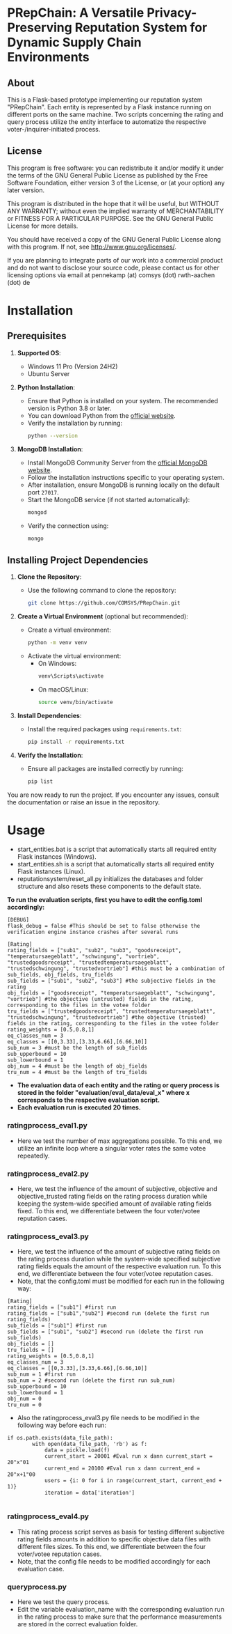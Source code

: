 # PRepChain: A Versatile Privacy-Preserving Reputation System for Dynamic Supply Chain Environments

## About
This is a Flask-based prototype implementing our reputation system "PRepChain". Each entity is represented by a Flask instance running on different ports on the same machine. Two scripts concerning the rating and query process utilize the entity interface to automatize the respective voter-/inquirer-initiated process.

## License

This program is free software: you can redistribute it and/or modify it under the terms of the GNU General Public License as published by the Free Software Foundation, either version 3 of the License, or (at your option) any later version.

This program is distributed in the hope that it will be useful, but WITHOUT ANY WARRANTY; without even the implied warranty of MERCHANTABILITY or FITNESS FOR A PARTICULAR PURPOSE. See the GNU General Public License for more details.

You should have received a copy of the GNU General Public License along with this program. If not, see <http://www.gnu.org/licenses/>.

If you are planning to integrate parts of our work into a commercial product and do not want to disclose your source code, please contact us for other licensing options via email at pennekamp (at) comsys (dot) rwth-aachen (dot) de

# Installation

## Prerequisites

1. **Supported OS**:
   - Windows 11 Pro (Version 24H2)
   - Ubuntu Server

2. **Python Installation**:
   - Ensure that Python is installed on your system. The recommended version is Python 3.8 or later.
   - You can download Python from the [official website](https://www.python.org/).
   - Verify the installation by running:
     ```bash
     python --version
     ```

3. **MongoDB Installation**:
   - Install MongoDB Community Server from the [official MongoDB website](https://www.mongodb.com/try/download/community).
   - Follow the installation instructions specific to your operating system.
   - After installation, ensure MongoDB is running locally on the default port `27017`.
   - Start the MongoDB service (if not started automatically):
     ```bash
     mongod
     ```
   - Verify the connection using:
     ```bash
     mongo
     ```

## Installing Project Dependencies

1. **Clone the Repository**:
   - Use the following command to clone the repository:
     ```bash
     git clone https://github.com/COMSYS/PRepChain.git
     ```

2. **Create a Virtual Environment** (optional but recommended):
   - Create a virtual environment:
     ```bash
     python -m venv venv
     ```
   - Activate the virtual environment:
     - On Windows:
       ```bash
       venv\Scripts\activate
       ```
     - On macOS/Linux:
       ```bash
       source venv/bin/activate
       ```

3. **Install Dependencies**:
   - Install the required packages using `requirements.txt`:
     ```bash
     pip install -r requirements.txt
     ```

4. **Verify the Installation**:
   - Ensure all packages are installed correctly by running:
     ```bash
     pip list
     ```

You are now ready to run the project. If you encounter any issues, consult the documentation or raise an issue in the repository.

# Usage
- start_entities.bat is a script that automatically starts all required entity Flask instances (Windows).
- start_entities.sh is a script that automatically starts all required entity Flask instances (Linux).
- reputationsystem/reset_all.py initializes the databases and folder structure and also resets these components to the default state. 

**To run the evaluation scripts, first you have to edit the config.toml accordingly:**

```
[DEBUG]
flask_debug = false #This should be set to false otherwise the verification engine instance crashes after several runs

[Rating]
rating_fields = ["sub1", "sub2", "sub3", "goodsreceipt", "temperatursaegeblatt", "schwingung", "vortrieb", "trustedgoodsreceipt", "trustedtemperatursaegeblatt", "trustedschwingung", "trustedvortrieb"] #this must be a combination of sub_fields, obj_fields, tru_fields
sub_fields = ["sub1", "sub2", "sub3"] #the subjective fields in the rating
obj_fields = ["goodsreceipt", "temperatursaegeblatt", "schwingung", "vortrieb"] #the objective (untrusted) fields in the rating, corresponding to the files in the votee folder
tru_fields = ["trustedgoodsreceipt", "trustedtemperatursaegeblatt", "trustedschwingung", "trustedvortrieb"] #the objective (trusted) fields in the rating, corresponding to the files in the votee folder
rating_weights = [0.5,0.8,1]
eq_classes_num = 3
eq_classes = [[0,3.33],[3.33,6.66],[6.66,10]]
sub_num = 3 #must be the length of sub_fields
sub_upperbound = 10
sub_lowerbound = 1
obj_num = 4 #must be the length of obj_fields
tru_num = 4 #must be the length of tru_fields
```

- **The evaluation data of each entity and the rating or query process is stored in the folder "evaluation/eval_data/eval_x" where x corresponds to the respective evaluation script.**
- **Each evaluation run is executed 20 times.**

### ratingprocess_eval1.py
- Here we test the number of max aggregations possible. To this end, we utilize an infinite loop where a singular voter rates the same votee repeatedly.

### ratingprocess_eval2.py
- Here, we test the influence of the amount of subjective, objective and objective_trusted rating fields on the rating process duration while keeping the system-wide specified amount of available rating fields fixed. To this end, we differentiate between the four voter/votee reputation cases.

### ratingprocess_eval3.py
- Here, we test the influence of the amount of subjective rating fields on the rating process duration while the system-wide specified subjective rating fields equals the amount of the respective evaluation run. To this end, we differentiate between the four voter/votee reputation cases.
- Note, that the config.toml must be modified for each run in the following way:

```
[Rating]
rating_fields = ["sub1"] #first run
rating_fields = ["sub1","sub2"] #second run (delete the first run rating_fields)
sub_fields = ["sub1"] #first run
sub_fields = ["sub1", "sub2"] #second run (delete the first run sub_fields)
obj_fields = []
tru_fields = []
rating_weights = [0.5,0.8,1]
eq_classes_num = 3
eq_classes = [[0,3.33],[3.33,6.66],[6.66,10]]
sub_num = 1 #first run
sub_num = 2 #second run (delete the first run sub_num)
sub_upperbound = 10
sub_lowerbound = 1
obj_num = 0
tru_num = 0
```

- Also the ratingprocess_eval3.py file needs to be modified in the following way before each run:

```
if os.path.exists(data_file_path):
        with open(data_file_path, 'rb') as f:
            data = pickle.load(f)
            current_start = 20001 #Eval run x dann current_start = 20"x"01
            current_end = 20100 #Eval run x dann current_end = 20"x+1"00
            users = {i: 0 for i in range(current_start, current_end + 1)}
            iteration = data['iteration']
            
```

### ratingprocess_eval4.py
- This rating process script serves as basis for testing different subjective rating fields amounts in addition to specific objective data files with different files sizes. To this end, we differentiate between the four voter/votee reputation cases.
- Note, that the config file needs to be modified accordingly for each evaluation case.

### queryprocess.py
- Here we test the query process. 
- Edit the variable evaluation_name with the corresponding evaluation run in the rating process to make sure that the performance measurements are stored in the correct evaluation folder. 